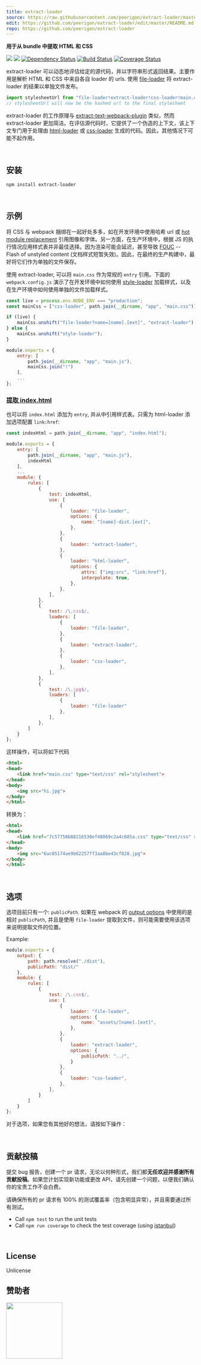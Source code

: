 ```yaml
---
title: extract-loader
source: https://raw.githubusercontent.com/peerigon/extract-loader/master/README.md
edit: https://github.com/peerigon/extract-loader/edit/master/README.md
repo: https://github.com/peerigon/extract-loader
---
```

**用于从 bundle 中提取 HTML 和 CSS**

[![](https://img.shields.io/npm/v/extract-loader.svg)](https://www.npmjs.com/package/extract-loader)
[![](https://img.shields.io/npm/dm/extract-loader.svg)](https://www.npmjs.com/package/extract-loader)
[![Dependency Status](https://david-dm.org/peerigon/extract-loader.svg)](https://david-dm.org/peerigon/extract-loader)
[![Build Status](https://travis-ci.org/peerigon/extract-loader.svg?branch=master)](https://travis-ci.org/peerigon/extract-loader)
[![Coverage Status](https://img.shields.io/coveralls/peerigon/extract-loader.svg)](https://coveralls.io/r/peerigon/extract-loader?branch=master)

extract-loader 可以动态地评估给定的源代码，并以字符串形式返回结果。主要作用是解析 HTML 和 CSS 中来自各自 loader 的 urls.  使用 [file-loader](/loaders/file-loader/) 将 extract-loader 的结果以单独文件发布。
```javascript
import stylesheetUrl from "file-loader!extract-loader!css-loader!main.css";
// stylesheetUrl will now be the hashed url to the final stylesheet
```
extract-loader 的工作原理与 [extract-text-webpack-plugin](/plugins/extract-text-webpack-plugin/) 类似，然而 extract-loader 更加简洁。在评估源代码时，它提供了一个伪造的上下文，该上下文专门用于处理由 [html-loader](/loaders/html-loader/) 或 [css-loader](/loaders/css-loader/) 生成的代码。因此，其他情况下可能不起作用。

<br>

安装
------------------------------------------------------------------------

`npm install extract-loader`

<br>

示例
------------------------------------------------------------------------


将 CSS 与 webpack 捆绑在一起好处多多，如在开发环境中使用哈希 url 或 [hot module replacement](http://webpack.github.io/docs/hot-module-replacement-with-webpack.html) 引用图像和字体。另一方面，在生产环境中，根据 JS 的执行情况应用样式表并非最佳选择。因为渲染可能会延迟，甚至导致 [FOUC](https://en.wikipedia.org/wiki/Flash_of_unstyled_content) -- Flash of unstyled content (文档样式短暂失效)。因此，在最终的生产构建中，最好将它们作为单独的文件保存。

使用 extract-loader,  可以将 `main.css` 作为常规的 `entry` 引用。下面的 `webpack.config.js` 演示了在开发环境中如何使用 [style-loader](/loaders/style-loader/) 加载样式，以及在生产环境中如何使用单独的文件加载样式。

```javascript
const live = process.env.NODE_ENV === "production";
const mainCss = ["css-loader", path.join(__dirname, "app", "main.css")];

if (live) {
    mainCss.unshift("file-loader?name=[name].[ext]", "extract-loader");
} else {
    mainCss.unshift("style-loader");
}

module.exports = {
    entry: [
        path.join(__dirname, "app", "main.js"),
        mainCss.join("!")
    ],
    ...
};
```

### [提取 index.html](https://github.com/peerigon/extract-loader/tree/master/examples/index-html)

也可以将 `index.html` 添加为 `entry`,  并从中引用样式表。只需为 html-loader 添加选项配置 `link:href`:

```javascript
const indexHtml = path.join(__dirname, "app", "index.html");

module.exports = {
    entry: [
        path.join(__dirname, "app", "main.js"),
        indexHtml
    ],
    ...
    module: {
        rules: [
            {
                test: indexHtml,
                use: [
                    {
                        loader: "file-loader",
                        options: {
                            name: "[name]-dist.[ext]",
                        },
                    },
                    {
                        loader: "extract-loader",
                    },
                    {
                        loader: "html-loader",
                        options: {
                            attrs: ["img:src", "link:href"],
                            interpolate: true,
                        },
                    },
                ],
            },
            {
                test: /\.css$/,
                loaders: [
                    {
                        loader: "file-loader",
                    },
                    {
                        loader: "extract-loader",
                    },
                    {
                        loader: "css-loader",
                    },
                ],
            },
            {
                test: /\.jpg$/,
                loaders: [
                    {
                        loader: "file-loader"
                    },
                ],
            },
        ]
    }
};
```

这样操作，可以将如下代码

```html
<html>
<head>
    <link href="main.css" type="text/css" rel="stylesheet">
</head>
<body>
    <img src="hi.jpg">
</body>
</html>
```

转换为：

```html
<html>
<head>
    <link href="7c57758b88216530ef48069c2a4c685a.css" type="text/css" rel="stylesheet">
</head>
<body>
    <img src="6ac05174ae9b62257ff3aa8be43cf828.jpg">
</body>
</html>
```

<br>

选项
------------------------------------------------------------------------
选项目前只有一个: `publicPath`.  如果在 webpack 的 [output options](http://webpack.github.io/docs/configuration.html#output-publicpath) 中使用的是相对 `publicPath`,  并且是使用 `file-loader` 提取到文件，则可能需要使用该选项来说明提取文件的位置。

Example:

```js
module.exports = {
    output: {
        path: path.resolve("./dist"),
        publicPath: "dist/"
    },
    module: {
        rules: [
            {
                test: /\.css$/,
                use: [
                    {
                        loader: "file-loader",
                        options: {
                            name: "assets/[name].[ext]",
                        },
                    },
                    {
                        loader: "extract-loader",
                        options: {
                            publicPath: "../",
                        }
                    },
                    {
                        loader: "css-loader",
                    },
                ],
            }
        ]
    }
};
```

对于选项，如果您有其他好的想法，请按如下操作：

<br>

贡献投稿
------------------------------------------------------------------------

提交 bug 报告，创建一个 pr 请求，无论以何种形式，我们都**无任欢迎并感谢所有贡献投稿**。如果您计划实现新功能或更改 API，请先创建一个问题，以便我们确认你的宝贵工作不会白费。

请确保所有的 pr 请求有 100% 的测试覆盖率（包含明显异常），并且需要通过所有测试。

- Call `npm test` to run the unit tests
- Call `npm run coverage` to check the test coverage (using [istanbul](https://github.com/gotwarlost/istanbul))

<br>

License
------------------------------------------------------------------------

Unlicense

赞助者
------------------------------------------------------------------------

[<img src="https://assets.peerigon.com/peerigon/logo/peerigon-logo-flat-spinat.png" width="150" />](https://peerigon.com)
